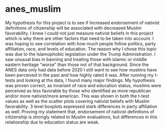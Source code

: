 # anes_muslim
My hypothesis for this project is to see if Increased endorsement of nativist definitions of
citizenship will be associated with decreased Muslim favorability. I knew I could not just
measure nativist beliefs in this project which is why there are other factors that need to
be taken into account. I was hoping to see correlation with how much people follow
politics, party affiliation, race, and levels of education. The reason why I chose this topic
was due to the Islamophobic legislation under the Trump Administration. I saw unusual
bias in banning and treating those with islamic or middle eastern heritage “worse” than
those not of that background. Since the ANES data only had data before 2020 I still
want to see how muslims have been perceived in the past and how highly rated it was.
After running my t-tests and looking at the data, I found many major findings. My
hypothesis was proven correct, as invariant of race and education status, muslims were
perceived as less favorable by those who identified as more republican and/or more
nativist/more american. This was shown in both the t-test values as well as the scatter
plots covering nativist beliefs with Muslim favorability. 3 level boxplots expressed stark
differences in party affiliation as well. Proving my statement that, endorsement of
nativist definitions of citizenship is strongly related to Muslim evaluations, but
differences in this relationship due to education status are weak.

